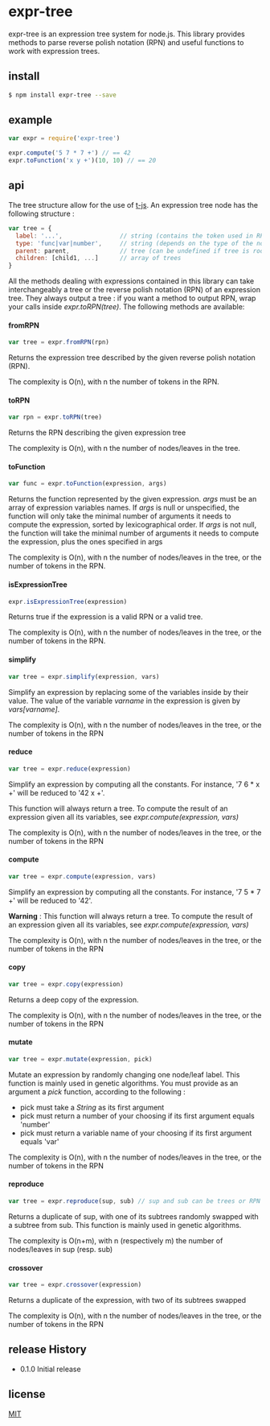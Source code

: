 # expr-tree
expr-tree is an expression tree system for node.js. This library provides methods to parse reverse polish notation (RPN) and useful functions to work with expression trees.

## install
```sh
$ npm install expr-tree --save
```

## example
```js
var expr = require('expr-tree')

expr.compute('5 7 * 7 +') // == 42
expr.toFunction('x y +')(10, 10) // == 20

```

## api

The tree structure allow for the use of [t-js](https://github.com/aaronj1335/t-js).
An expression tree node has the following structure :

```js
var tree = {
  label: '...',                // string (contains the token used in RPN)
  type: 'func|var|number',     // string (depends on the type of the node/leaf)
  parent: parent,              // tree (can be undefined if tree is root)
  children: [child1, ...]      // array of trees
}
```

All the methods dealing with expressions contained in this library can take interchangeably a tree or the reverse polish notation (RPN) of an expression tree. They always output a tree : if you want a method to output RPN, wrap your calls inside *expr.toRPN(tree)*.
The following methods are available:

#### fromRPN
```js
var tree = expr.fromRPN(rpn)
```
Returns the expression tree described by the given reverse polish notation (RPN).

The complexity is O(n), with n the number of tokens in the RPN.

#### toRPN
```js
var rpn = expr.toRPN(tree)
```
Returns the RPN describing the given expression tree

The complexity is O(n), with n the number of nodes/leaves in the tree.

#### toFunction
```js
var func = expr.toFunction(expression, args)
```
Returns the function represented by the given expression.
_args_ must be an array of expression variables names.
If _args_ is null or unspecified, the function will only take the minimal number of
arguments it needs to compute the expression, sorted by lexicographical order.
If _args_ is not null, the function will take the minimal number of arguments
it needs to compute the expression, plus the ones specified in args

The complexity is O(n), with n the number of nodes/leaves in the tree, or the number of tokens in the RPN.


#### isExpressionTree
```js
expr.isExpressionTree(expression)
```
Returns true if the expression is a valid RPN or a valid tree.

The complexity is O(n), with n the number of nodes/leaves in the tree, or the number of tokens in the RPN.


#### simplify
```js
var tree = expr.simplify(expression, vars)
```
Simplify an expression by replacing some of the variables inside by their value.
The value of the variable *varname* in the expression is given by *vars[varname]*.

The complexity is O(n), with n the number of nodes/leaves in the tree, or the number of tokens in the RPN


#### reduce
```js
var tree = expr.reduce(expression)
```
Simplify an expression by computing all the constants.
For instance, '7 6 \* x +' will be reduced to '42 x +'.

This function will always return a tree. To compute the result of an expression given all
 its variables, see _expr.compute(expression, vars)_

The complexity is O(n), with n the number of nodes/leaves in the tree, or the number of tokens in the RPN


#### compute
```js
var tree = expr.compute(expression, vars)
```
Simplify an expression by computing all the constants.
For instance, '7 5 \* 7 +' will be reduced to '42'.

 **Warning** : This function will always return a tree. To compute the result of an expression given all
 its variables, see _expr.compute(expression, vars)_

The complexity is O(n), with n the number of nodes/leaves in the tree, or the number of tokens in the RPN


#### copy
```js
var tree = expr.copy(expression)
```
Returns a deep copy of the expression.

The complexity is O(n), with n the number of nodes/leaves in the tree, or the number of tokens in the RPN


#### mutate
```js
var tree = expr.mutate(expression, pick)
```
Mutate an expression by randomly changing one node/leaf label. This function is mainly used in genetic algorithms.
You must provide as an argument a _pick_ function, according to the following :
  * pick must take a _String_ as its first argument
  * pick must return a number of your choosing if its first argument equals 'number'
  * pick must return a variable name of your choosing if its first argument equals 'var'

The complexity is O(n), with n the number of nodes/leaves in the tree, or the number of tokens in the RPN


#### reproduce
```js
var tree = expr.reproduce(sup, sub) // sup and sub can be trees or RPN
```
Returns a duplicate of sup, with one of its subtrees randomly swapped with a subtree from sub.
This function is mainly used in genetic algorithms.

The complexity is O(n+m), with n (respectively m) the number of nodes/leaves in sup (resp. sub)


#### crossover
```js
var tree = expr.crossover(expression)
```
Returns a duplicate of the expression, with two of its subtrees swapped

The complexity is O(n), with n the number of nodes/leaves in the tree, or the number of tokens in the RPN





## release History

* 0.1.0 Initial release

## license
[MIT](http://opensource.org/licenses/MIT)
